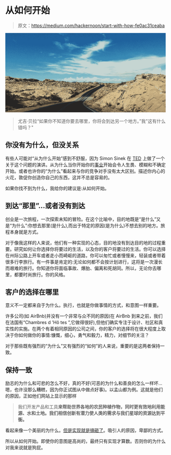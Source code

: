 # 从如何开始

> 原文：<https://medium.com/hackernoon/start-with-how-fe0ac31ceaba>

![](img/605ec8d7741c8d85db9b5971b8bc3dc1.png)

> 尤吉·贝拉“如果你不知道你要去哪里，你将会到达另一个地方。”我"这有什么错吗？"

## **你没有为什么，但没关系**

有些人可能对“从为什么开始”感到不舒服，因为 Simon Sinek 在 [TED](https://hackernoon.com/tagged/ted) 上做了一个关于这个问题的演讲。从为什么当你开始你的[事业](https://hackernoon.com/tagged/business)开始会令人生畏、模糊和不确定开始。或者也许你的“为什么”看起来与你的竞争对手没有太大区别。描述你内心的火花，敦促你创造你自己的东西，这并不总是容易的。

如果你找不到为什么，我给你的建议是:从如何开始。

## **到达“那里”…或者没有到达**

创业是一次旅程，一次探索未知的冒险。在这个比喻中，目的地既是“是什么”又是“为什么”:你想去那里(是什么),而出于特定的原因(是为什么)不想去别的地方。旅程本身就是方式。

对于像我这样的人来说，他们有一种实现的心态，目的地没有到达目的地的过程重要。研究如何让你选择你将要过的生活，以及你的客户将要过的生活。你可以选择在州际公路上开车或者走小而崎岖的道路，你可以匆忙或者慢慢来，轻装或者带着很多行李旅行。有一件事是肯定的:无论如何都不会按计划进行，这将是一次漫长而艰难的旅行。你知道你将面临事故、爆胎、偏离和死胡同。所以，无论你去哪里，都要时尚旅行。你的风格。

## **客户的选择在哪里**

意义不一定都来自于为什么。执行，也就是你做事情的方式，和意图一样重要。

许多公司(如 AirBnb)并没有一个非常与众不同的原因(在 AirBnb 到来之前，我们在法国有“Chambres d 'Hô tes ”,它做得很好),但他们确实专注于设计、社区和真实性的实施。在两个有着相同原因的公司之间，你的客户的选择将在很大程度上取决于你如何做你的事情:慷慨，细心，勇气和毅力，精力，对细节的关注？

对于那些既有强烈的“为什么”又有强烈的“如何”的人来说，重要的是这两者保持一致。

## **保持一致**

励志的为什么和可悲的怎么不好，真的不好(可恶的为什么和善良的怎么一样坏...嗯，也许没那么糟糕，因为你正试图从中做点好事)。以孟山都为例。这就是他们的原因，正如他们网站上显示的那样

> 我们开发产品和工具**来帮助世界各地的农民种植作物，同时更有效地利用能源、水和土地。我们相信创新有潜力使人类的需求与我们星球的资源达到平衡。**

看起来像一个美丽的为什么。[但是实现就是搞砸了](https://en.wikipedia.org/wiki/Monsanto)。吸引人的原因，卑鄙的方式。

所以从如何开始。即使你的意图是高尚的，最终只有实现才算数。否则你的为什么对我来说就是狗屁。